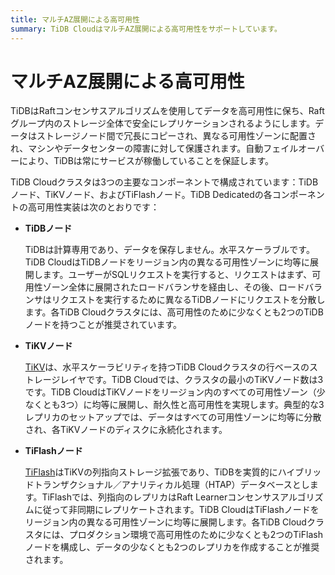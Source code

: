 ```yaml
---
title: マルチAZ展開による高可用性
summary: TiDB CloudはマルチAZ展開による高可用性をサポートしています。
---
```


# マルチAZ展開による高可用性

TiDBはRaftコンセンサスアルゴリズムを使用してデータを高可用性に保ち、Raftグループ内のストレージ全体で安全にレプリケーションされるようにします。データはストレージノード間で冗長にコピーされ、異なる可用性ゾーンに配置され、マシンやデータセンターの障害に対して保護されます。自動フェイルオーバーにより、TiDBは常にサービスが稼働していることを保証します。

TiDB Cloudクラスタは3つの主要なコンポーネントで構成されています：TiDBノード、TiKVノード、およびTiFlashノード。TiDB Dedicatedの各コンポーネントの高可用性実装は次のとおりです：

* **TiDBノード**

    TiDBは計算専用であり、データを保存しません。水平スケーラブルです。TiDB CloudはTiDBノードをリージョン内の異なる可用性ゾーンに均等に展開します。ユーザーがSQLリクエストを実行すると、リクエストはまず、可用性ゾーン全体に展開されたロードバランサを経由し、その後、ロードバランサはリクエストを実行するために異なるTiDBノードにリクエストを分散します。各TiDB Cloudクラスタには、高可用性のために少なくとも2つのTiDBノードを持つことが推奨されています。

* **TiKVノード**

    [TiKV](https://docs.pingcap.com/tidb/stable/tikv-overview)は、水平スケーラビリティを持つTiDB Cloudクラスタの行ベースのストレージレイヤです。TiDB Cloudでは、クラスタの最小のTiKVノード数は3です。TiDB CloudはTiKVノードをリージョン内のすべての可用性ゾーン（少なくとも3つ）に均等に展開し、耐久性と高可用性を実現します。典型的な3レプリカのセットアップでは、データはすべての可用性ゾーンに均等に分散され、各TiKVノードのディスクに永続化されます。

* **TiFlashノード**

    [TiFlash](https://docs.pingcap.com/tidb/stable/tiflash-overview)はTiKVの列指向ストレージ拡張であり、TiDBを実質的にハイブリッドトランザクショナル／アナリティカル処理（HTAP）データベースとします。TiFlashでは、列指向のレプリカはRaft Learnerコンセンサスアルゴリズムに従って非同期にレプリケートされます。TiDB CloudはTiFlashノードをリージョン内の異なる可用性ゾーンに均等に展開します。各TiDB Cloudクラスタには、プロダクション環境で高可用性のために少なくとも2つのTiFlashノードを構成し、データの少なくとも2つのレプリカを作成することが推奨されます。